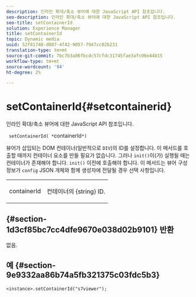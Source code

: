 ```yaml
---
description: 인라인 확대/축소 뷰어에 대한 JavaScript API 참조입니다.
seo-description: 인라인 확대/축소 뷰어에 대한 JavaScript API 참조입니다.
seo-title: setContainerId
solution: Experience Manager
title: setContainerId
topic: Dynamic media
uuid: 52f81748-d007-4f42-9057-7947cc02b231
translation-type: tm+mt
source-git-commit: 7bc7b3a86fbcdc57cfdc31745fae3afc06e44b15
workflow-type: tm+mt
source-wordcount: '94'
ht-degree: 2%

---
```



# setContainerId{#setcontainerid}

인라인 확대/축소 뷰어에 대한 JavaScript API 참조입니다.

` setContainerId( *`containerId`*)`

뷰어가 삽입되는 DOM 컨테이너(일반적으로 `DIV`)의 ID를 설정합니다. 이 메서드를 호출할 때까지 컨테이너 요소를 만들 필요가 없습니다. 그러나 `init()`이(가) 실행될 때는 컨테이너가 존재해야 합니다. `init()` 이전에 호출해야 합니다. 이 메서드는 뷰어 구성 정보가 `config` JSON 개체와 함께 생성자에 전달될 경우 선택 사항입니다.

<table id="table_896DFF34A68A403DB93A6D597461A573"> 
 <tbody> 
  <tr> 
   <td colname="col1"> <p> <span class="codeph"> <span class="varname"> containerId  </span> </span> </p> </td> 
   <td colname="col2"> <p> <span class="codeph"> 컨테이너의 {string}  </span> ID. </p> </td> 
  </tr> 
 </tbody> 
</table>

## {#section-1d3cf85bc7cc4dfe9670e038d02b9101} 반환

없음.

## 예 {#section-9e9332aa86b74a5fb321375c03fdc5b3}

```
<instance>.setContainerId("s7viewer");
```

